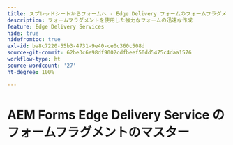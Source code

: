 ```yaml
---
title: スプレッドシートからフォームへ - Edge Delivery フォームのフォームフラグメントのマスター
description: フォームフラグメントを使用した強力なフォームの迅速な作成
feature: Edge Delivery Services
hide: true
hidefromtoc: true
exl-id: ba8c7220-55b3-4731-9e40-ce0c360c508d
source-git-commit: 62be3c6e98df9002cdfbeef50dd5475c4daa1576
workflow-type: ht
source-wordcount: '27'
ht-degree: 100%

---
```


# AEM Forms Edge Delivery Service のフォームフラグメントのマスター
